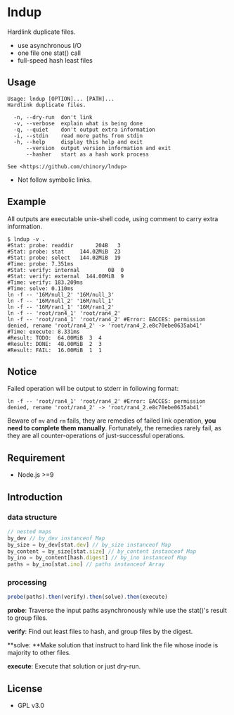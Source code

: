 # lndup

Hardlink duplicate files.

- use asynchronous I/O
- one file one stat() call
- full-speed hash least files

## Usage

```
Usage: lndup [OPTION]... [PATH]...
Hardlink duplicate files.

  -n, --dry-run  don't link
  -v, --verbose  explain what is being done
  -q, --quiet    don't output extra information
  -i, --stdin    read more paths from stdin
  -h, --help     display this help and exit
      --version  output version information and exit
      --hasher   start as a hash work process

See <https://github.com/chinory/lndup>
```

- Not follow symbolic links.

## Example

All outputs are executable unix-shell code, using comment to carry extra information.

```shell
$ lndup -v .
#Stat: probe: readdir       204B   3
#Stat: probe: stat     144.02MiB  23
#Stat: probe: select   144.02MiB  19
#Time: probe: 7.351ms
#Stat: verify: internal         0B  0
#Stat: verify: external  144.00MiB  9
#Time: verify: 183.209ms
#Time: solve: 0.110ms
ln -f -- '16M/null_2' '16M/null_3'
ln -f -- '16M/null_2' '16M/null_1'
ln -f -- '16M/ran1_1' '16M/ran1_2'
ln -f -- 'root/ran4_1' 'root/ran4_2'
ln -f -- 'root/ran4_1' 'root/ran4_2' #Error: EACCES: permission denied, rename 'root/ran4_2' -> 'root/ran4_2.e8c70ebe0635ab41'
#Time: execute: 8.331ms
#Result: TODO:  64.00MiB  3  4
#Result: DONE:  48.00MiB  2  3
#Result: FAIL:  16.00MiB  1  1
```

## Notice

Failed operation will be output to stderr in following format:

```shell
ln -f -- 'root/ran4_1' 'root/ran4_2' #Error: EACCES: permission denied, rename 'root/ran4_2' -> 'root/ran4_2.e8c70ebe0635ab41'
```

Beware of `mv` and `rm` fails, they are remedies of failed link operation, **you need to complete them manually**. Fortunately, the remedies rarely fail, as they are all counter-operations of just-successful operations.

## Requirement

- Node.js >=9

## Introduction

### data structure

```javascript
// nested maps
by_dev // by_dev instanceof Map
by_size = by_dev[stat.dev] // by_size instanceof Map
by_content = by_size[stat.size] // by_content instanceof Map
by_ino = by_content[hash.digest] // by_ino instanceof Map
paths = by_ino[stat.ino] // paths instanceof Array
```

### processing

```javascript
probe(paths).then(verify).then(solve).then(execute)
```

**probe**: Traverse the input paths asynchronously while use the stat()'s result to group files.

**verify**: Find out least files to hash, and group files by the digest. 

**solve: **Make solution that instruct to hard link the file whose inode is majority to other files.

**execute**: Execute that solution or just dry-run.

## License

- GPL v3.0
